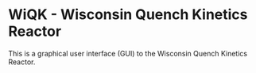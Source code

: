 # WiQK - Wisconsin Quench Kinetics Reactor

This is a graphical user interface (GUI) to the Wisconsin Quench Kinetics Reactor.
